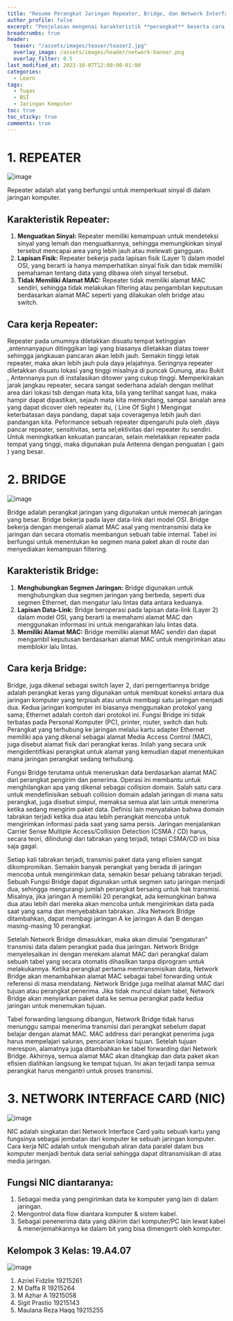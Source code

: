 ```yaml
---
title: "Resume Perangkat Jaringan Repeater, Bridge, dan Network Interface Card"
author_profile: false
excerpt: "Penjelasan mengenai karakteristik **perangkat** beserta cara kerjanya."
breadcrumbs: true
header:
  teaser: "/assets/images/teaser/teaser2.jpg"
  overlay_image: /assets/images/header/network-banner.png
  overlay_filter: 0.5
last_modified_at: 2023-10-07T12:00:00-01:00
categories:
  - Learn
tags:
  - Tugas
  - BSI
  - Jaringan Komputer
toc: true
toc_sticky: true
comments: true
---
```


# 1. REPEATER

![image](https://github.com/azrielbsi/azrielbsi.github.io/assets/126305178/b51e71df-9171-44d4-90ba-d5d499fa2c22)


Repeater adalah alat yang berfungsi untuk memperkuat sinyal di dalam jaringan komputer.

## Karakteristik Repeater:
1. **Menguatkan Sinyal:** Repeater memiliki kemampuan untuk mendeteksi sinyal yang lemah dan menguatkannya, sehingga memungkinkan sinyal tersebut mencapai area yang lebih jauh atau melewati gangguan.
2. **Lapisan Fisik:** Repeater bekerja pada lapisan fisik (Layer 1) dalam model OSI, yang berarti ia hanya memperhatikan sinyal fisik dan tidak memiliki pemahaman tentang data yang dibawa oleh sinyal tersebut.
3. **Tidak Memiliki Alamat MAC:** Repeater tidak memiliki alamat MAC sendiri, sehingga tidak melakukan filtering atau pengambilan keputusan berdasarkan alamat MAC seperti yang dilakukan oleh bridge atau switch.


## Cara kerja Repeater:
Repeater pada umumnya diletakkan disuatu tempat ketinggian ,antennanyapun ditinggikan lagi yang biasanya diletakkan diatas tower sehingga jangkauan pancaran akan lebih jauh. Semakin tinggi letak repeater, maka akan lebih jauh pula daya jelajahnya. Seringnya repeater diletakkan disuatu lokasi yang  tinggi misalnya di puncak Gunung, atau Bukit , Antennanya pun  di instalasikan ditower yang cukup tinggi.
Memperkirakan jarak jangkau repeater, secara sangat sederhana adalah dengan melihat area dari lokasi tsb dengan mata kita, bila yang terlihat sangat luas, maka hampir dapat dipastikan, sejauh mata kita memandang, sampai sanalah  area yang dapat dicover oleh repeater itu, ( Line Of Sight ) Mengingat keterbatasan daya pandang, dapat saja coveragenya lebih jauh dari pandangan kita.
Peformance sebuah repeater dipengaruhi pula oleh ,daya pancar repeater, sensitivitas, serta sel;ektivitas dari repeater itu sendiri. Untuk meningkatkan  kekuatan pancaran, selain meletakkan repeater pada tempat yang tinggi, maka digunakan pula Antenna dengan penguatan ( gain ) yang besar.


# 2. BRIDGE

![image](https://github.com/azrielbsi/azrielbsi.github.io/assets/126305178/90ff60d9-a93b-4715-bc52-1d474c35b9a6)

Bridge adalah perangkat jaringan yang digunakan untuk memecah jaringan yang besar. Bridge bekerja pada layer data-link dari model OSI. Bridge bekerja dengan mengenali alamat MAC asal yang mentransmisi data ke jaringan dan secara otomatis membangun sebuah table internal. Tabel ini berfungsi untuk menentukan ke segmen mana paket akan di route dan menyediakan kemampuan filtering.

## Karakteristik Bridge:
1. **Menghubungkan Segmen Jaringan:** Bridge digunakan untuk menghubungkan dua segmen jaringan yang berbeda, seperti dua segmen Ethernet, dan mengatur lalu lintas data antara keduanya.
2. **Lapisan Data-Link:** Bridge beroperasi pada lapisan data-link (Layer 2) dalam model OSI, yang berarti ia memahami alamat MAC dan menggunakan informasi ini untuk mengarahkan lalu lintas data.
3. **Memiliki Alamat MAC:** Bridge memiliki alamat MAC sendiri dan dapat mengambil keputusan berdasarkan alamat MAC untuk mengirimkan atau memblokir lalu lintas.

## Cara kerja Bridge:
Bridge, juga dikenal sebagai switch layer 2, dari perngertiannya bridge adalah perangkat keras yang digunakan untuk membuat koneksi antara dua jaringan komputer yang terpisah atau untuk membagi satu jaringan menjadi dua. Kedua jaringan komputer ini biasanya menggunakan protokol yang sama; Ethernet adalah contoh dari protokol ini. Fungsi Bridge ini tidak terbatas pada Personal Komputer (PC), printer, router, switch dan hub. Perangkat yang terhubung ke jaringan melalui kartu adapter Ethernet memiliki apa yang dikenal sebagai alamat Media Access Control (MAC), juga disebut alamat fisik dari perangkat keras. Inilah yang secara unik mengidentifikasi perangkat untuk alamat yang kemudian dapat menentukan mana jaringan perangkat sedang terhubung.

Fungsi Bridge terutama untuk meneruskan data berdasarkan alamat MAC dari perangkat pengirim dan penerima. Operasi ini membantu untuk menghilangkan apa yang dikenal sebagai collision domain. Salah satu cara untuk mendefinisikan sebuah collision domain adalah jaringan di mana satu perangkat, juga disebut simpul, memaksa semua alat lain untuk menerima ketika sedang mengirim paket data. Definisi lain menyatakan bahwa domain tabrakan terjadi ketika dua atau lebih perangkat mencoba untuk mengirimkan informasi pada saat yang sama persis. Jaringan menjalankan Carrier Sense Multiple Access/Collision Detection (CSMA / CD) harus, secara teori, dilindungi dari tabrakan yang terjadi, tetapi CSMA/CD ini bisa saja gagal.

Setiap kali tabrakan terjadi, transmisi paket data yang efisien sangat dikompromikan. Semakin banyak perangkat yang berada di jaringan mencoba untuk mengirimkan data, semakin besar peluang tabrakan terjadi. Sebuah Fungsi Bridge dapat digunakan untuk segmen satu jaringan menjadi dua, sehingga mengurangi jumlah perangkat bersaing untuk hak transmisi. Misalnya, jika jaringan A memiliki 20 perangkat, ada kemungkinan bahwa dua atau lebih dari mereka akan mencoba untuk mengirimkan data pada saat yang sama dan menyebabkan tabrakan. Jika Network Bridge ditambahkan, dapat membagi jaringan A ke jaringan A dan B dengan masing-masing 10 perangkat.

Setelah Network Bridge dimasukkan, maka akan dimulai “pengaturan” transmisi data dalam perangkat pada dua jaringan. Network Bridge menyelesaikan ini dengan merekam alamat MAC dari perangkat dalam sebuah tabel yang secara otomatis dihasilkan tanpa diprogram untuk melakukannya. Ketika perangkat pertama mentransmisikan data, Network Bridge akan menambahkan alamat MAC sebagai tabel forwarding untuk referensi di masa mendatang. Network Bridge juga melihat alamat MAC dari tujuan atau perangkat penerima. Jika tidak muncul dalam tabel, Network Bridge akan menyiarkan paket data ke semua perangkat pada kedua jaringan untuk menemukan tujuan.

Tabel forwarding langsung dibangun, Network Bridge tidak harus menunggu sampai menerima transmisi dari perangkat sebelum dapat belajar dengan alamat MAC. MAC address dari perangkat penerima juga harus mempelajari saluran, pencarian lokasi tujuan. Setelah tujuan merespon, alamatnya juga ditambahkan ke tabel forwarding dari Network Bridge. Akhirnya, semua alamat MAC akan ditangkap dan data paket akan efisien dialihkan langsung ke tempat tujuan. Ini akan terjadi tanpa semua perangkat harus mengantri untuk proses transmisi.


# 3. NETWORK INTERFACE CARD (NIC)

![image](https://github.com/azrielbsi/azrielbsi.github.io/assets/126305178/78d50bdb-d49a-444e-8525-7de207dda7f1)

NIC adalah singkatan dari Network Interface Card yaitu sebuah kartu yang fungsinya sebagai jembatan dari komputer ke sebuah jaringan komputer. Cara kerja NIC adalah untuk mengubah aliran data paralel dalam bus komputer menjadi bentuk data serial sehingga dapat ditransmisikan di atas media jaringan.

## Fungsi NIC diantaranya:
1. Sebagai media yang pengirimkan data ke komputer yang lain di dalam jaringan.
2. Mengontrol data flow diantara komputer & sistem kabel.
3. Sebagai penenerima data yang dikirim dari komputer/PC lain lewat kabel & menerjemahkannya ke dalam bit yang bisa dimengerti oleh komputer.


## Kelompok 3 Kelas: 19.A4.07

![image](https://github.com/azrielbsi/azrielbsi.github.io/assets/126305178/526ffa5e-f9e2-440c-8d4f-ee868a5e5b97)

1. Azriel Fidzlie 19215261
2. M Daffa R 19215264
3. M Azhar A 19215058
4. Sigit Prastio 19215143
5. Maulana Reza Haqq 19215255
